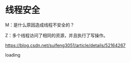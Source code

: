 # 线程安全   

M：是什么原因造成线程不安全的？

Z：多个线程访问了相同的资源，并且执行了写操作。



https://blog.csdn.net/suifeng3051/article/details/52164267

loading





























